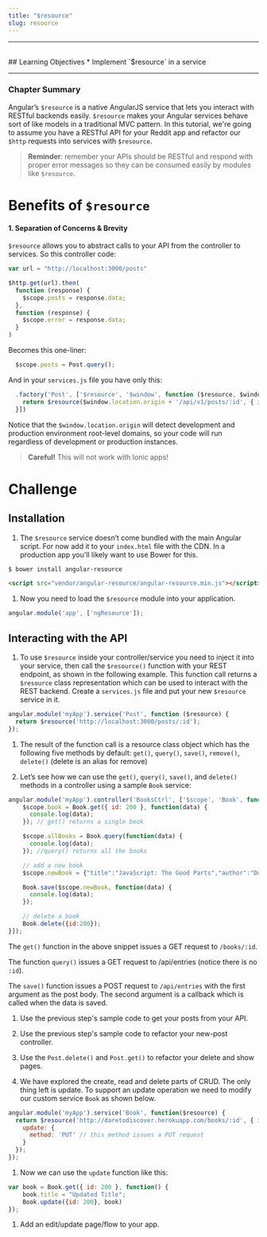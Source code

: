 ```yaml
---
title: "$resource"
slug: resource
---
```


<hr><br>
## Learning Objectives
  * Implement `$resource` in a service

<hr>

### Chapter Summary

Angular’s `$resource` is a native AngularJS service that lets you interact with RESTful backends easily. `$resource` makes your Angular services behave sort of like models in a traditional MVC pattern. In this tutorial, we're going to assume you have a RESTful API for your Reddit app and refactor our `$http` requests into services with `$resource`.

> **Reminder**: remember your APIs should be RESTful and respond with proper error messages so they can be consumed easily by modules like `$resource`.

# Benefits of `$resource`

#### 1. Separation of Concerns & Brevity

`$resource` allows you to abstract calls to your API from the controller to services. So this controller code:

```js
var url = "http://localhost:3000/posts"

$http.get(url).then(
  function (response) {
    $scope.posts = response.data;
  },
  function (response) {
    $scope.error = response.data;
  }
)
```

Becomes this one-liner:

```js
  $scope.posts = Post.query();
```

And in your `services.js` file you have only this:

```js
  .factory('Post', ['$resource', '$window', function ($resource, $window) {
    return $resource($window.location.origin + '/api/v1/posts/:id', { id: '@id' })
  }])
```

Notice that the `$window.location.origin` will detect development and production environment root-level domains, so your code will run regardless of development or production instances.

> **Careful!** This will not work with Ionic apps!

# Challenge

## Installation

1. The `$resource` service doesn’t come bundled with the main Angular script. For now add it to your `index.html` file with the CDN. In a production app you'll likely want to use Bower for this.

  ```bash
  $ bower install angular-resource
  ```

  ```html
  <script src="vendor/angular-resource/angular-resource.min.js"></script>
  ```
  
1. Now you need to load the `$resource` module into your application.
  ```js
  angular.module('app', ['ngResource']);
  ```

## Interacting with the API

1. To use `$resource` inside your controller/service you need to inject it into your service, then call the `$resource()` function with your REST endpoint, as shown in the following example. This function call returns a `$resource` class representation which can be used to interact with the REST backend. Create a `services.js` file and put your new `$resource` service in it.

  ```js
  angular.module('myApp').service('Post', function ($resource) {
    return $resource('http://localhost:3000/posts/:id');
  });
  ```

1. The result of the function call is a resource class object which has the following five methods by default: `get()`, `query()`, `save()`, `remove()`, `delete()` (delete is an alias for remove)

1. Let’s see how we can use the `get()`, `query()`, `save()`, and `delete()` methods in a controller using a sample `Book` service:
  ```js
  angular.module('myApp').controller('BooksCtrl', ['$scope', 'Book', function($scope, Book) {
      $scope.book = Book.get({ id: 200 }, function(data) {
        console.log(data);
      }); // get() returns a single book

      $scope.allBooks = Book.query(function(data) {
        console.log(data);
      }); //query() returns all the books

      // add a new book
      $scope.newBook = {"title":"JavaScript: The Good Parts","author":"Douglas Crockford","image":"","release_date":"May 11, 2008"};

      Book.save($scope.newBook, function(data) {
        console.log(data);
      });

      // delete a book
      Book.delete({id:200});
  }]);
  ```

  The `get()` function in the above snippet issues a GET request to `/books/:id`.

  The function `query()` issues a GET request to /api/entries (notice there is no `:id`).

  The `save()` function issues a POST request to `/api/entries` with the first argument as the post body. The second argument is a callback which is called when the data is saved.

1. Use the previous step's sample code to get your posts from your API.

1. Use the previous step's sample code to refactor your new-post controller.

1. Use the `Post.delete()` and `Post.get()` to refactor your delete and show pages.

1. We have explored the create, read and delete parts of CRUD. The only thing left is update. To support an update operation we need to modify our custom service `Book` as shown below.
  ```js
  angular.module('myApp').service('Book', function($resource) {
    return $resource('http://daretodiscover.herokuapp.com/books/:id', { id: '@_id' }, {
      update: {
        method: 'PUT' // this method issues a PUT request
      }
    });
  });
  ```

1. Now we can use the `update` function like this:
  ```js
  var book = Book.get({ id: 200 }, function() {
      book.title = "Updated Title";
      Book.update({id: 200}, book)
  });
  ```

1. Add an edit/update page/flow to your app.
